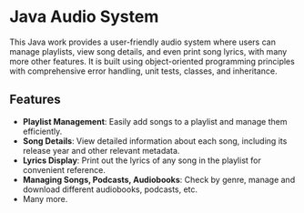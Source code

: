 # Java Audio System

This Java work provides a user-friendly audio system where users can manage playlists, view song details, and even print song lyrics, with many more other features. It is built using object-oriented programming principles with comprehensive error handling, unit tests, classes, and inheritance.

## Features

- **Playlist Management**: Easily add songs to a playlist and manage them efficiently.
- **Song Details**: View detailed information about each song, including its release year and other relevant metadata.
- **Lyrics Display**: Print out the lyrics of any song in the playlist for convenient reference.
- **Managing Songs, Podcasts, Audiobooks**: Check by genre, manage and download different audiobooks, podcasts, etc.
- Many more. 


